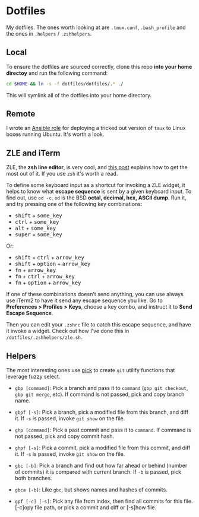 # Dotfiles

My dotfiles. The ones worth looking at are `.tmux.conf`, `.bash_profile` and the ones in `.helpers` / `.zshhelpers`.


## Local
To ensure the dotfiles are sourced correctly, clone this repo __into your home directoy__ and run the following command:

~~~sh
cd $HOME && ln -s -f dotfiles/dotfiles/.* ./
~~~

This will symlink all of the dotfiles into your home directory.


## Remote
I wrote an [Ansible role](https://github.com/kylebebak/ansible-tmux) for deploying a tricked out version of `tmux` to Linux boxes running Ubuntu. It's worth a look.


## ZLE and iTerm
ZLE, the __zsh line editor__, is very cool, and [this post](http://sgeb.io/posts/2014/04/zsh-zle-custom-widgets/) explains how to get the most out of it. If you use `zsh` it's worth a read.

To define some keyboard input as a shortcut for invoking a ZLE widget, it helps to know what __escape sequence__ is sent by a given keyboard input. To find out, use `od -c`. `od` is the BSD __octal, decimal, hex, ASCII dump__. Run it, and try pressing one of the following key combinations:

- <kbd>shift</kbd> + <kbd>some_key</kbd>
- <kbd>ctrl</kbd> + <kbd>some_key</kbd>
- <kbd>alt</kbd> + <kbd>some_key</kbd>
- <kbd>super</kbd> + <kbd>some_key</kbd>

Or:

- <kbd>shift</kbd> + <kbd>ctrl</kbd> + <kbd>arrow_key</kbd>
- <kbd>shift</kbd> + <kbd>option</kbd> + <kbd>arrow_key</kbd>
- <kbd>fn</kbd> + <kbd>arrow_key</kbd>
- <kbd>fn</kbd> + <kbd>ctrl</kbd> + <kbd>arrow_key</kbd>
- <kbd>fn</kbd> + <kbd>option</kbd> + <kbd>arrow_key</kbd>

If one of these combinations doesn't send anything, you can use always use iTerm2 to have it send any escape sequence you like. Go to __Preferences > Profiles > Keys__, choose a key combo, and instruct it to __Send Escape Sequence__.

Then you can edit your `.zshrc` file to catch this escape sequence, and have it invoke a widget. Check out how I've done this in `/dotfiles/.zshhelpers/zle.sh`.


## Helpers
The most interesting ones use [pick](https://github.com/thoughtbot/pick) to create `git` utilify functions that leverage fuzzy select.


- `gbp [command]`: Pick a branch and pass it to `command` (`gbp git checkout`, `gbp git merge`, etc). If command is not passed, pick and copy branch name.
- `gbpf [-s]`: Pick a branch, pick a modified file from this branch, and diff it. If `-s` is passed, invoke `git show` on the file.

- `ghp [command]`: Pick a past commit and pass it to `command`. If command is not passed, pick and copy commit hash.
- `ghpf [-s]`: Pick a commit, pick a modified file from this commit, and diff it. If `-s` is passed, invoke `git show` on the file.

- `gbc [-b]`: Pick a branch and find out how far ahead or behind (number of commits) it is compared with current branch. If `-b` is passed, pick both branches.
- `gbca [-b]`: Like `gbc`, but shows names and hashes of commits.

- `gpf [-c] [-s]`: Pick any file from index, then find all commits for this file. [-c]opy file path, or pick a commit and diff or [-s]how file.
